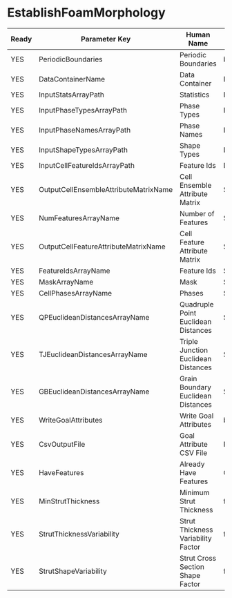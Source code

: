 # EstablishFoamMorphology #

| Ready | Parameter Key | Human Name | Parameter Type | Parameter Class |
|-------|---------------|------------|-----------------|----------------|
| YES | PeriodicBoundaries | Periodic Boundaries | bool | BoolParameter |
| YES | DataContainerName | Data Container | DataPath | DataGroupSelectionParameter |
| YES | InputStatsArrayPath | Statistics | DataPath | ArraySelectionParameter |
| YES | InputPhaseTypesArrayPath | Phase Types | DataPath | ArraySelectionParameter |
| YES | InputPhaseNamesArrayPath | Phase Names | DataPath | ArraySelectionParameter |
| YES | InputShapeTypesArrayPath | Shape Types | DataPath | ArraySelectionParameter |
| YES | InputCellFeatureIdsArrayPath | Feature Ids | DataPath | ArraySelectionParameter |
| YES | OutputCellEnsembleAttributeMatrixName | Cell Ensemble Attribute Matrix | StringParameter::ValueType | StringParameter |
| YES | NumFeaturesArrayName | Number of Features | StringParameter::ValueType | StringParameter |
| YES | OutputCellFeatureAttributeMatrixName | Cell Feature Attribute Matrix | StringParameter::ValueType | StringParameter |
| YES | FeatureIdsArrayName | Feature Ids | StringParameter::ValueType | StringParameter |
| YES | MaskArrayName | Mask | StringParameter::ValueType | StringParameter |
| YES | CellPhasesArrayName | Phases | StringParameter::ValueType | StringParameter |
| YES | QPEuclideanDistancesArrayName | Quadruple Point Euclidean Distances | StringParameter::ValueType | StringParameter |
| YES | TJEuclideanDistancesArrayName | Triple Junction Euclidean Distances | StringParameter::ValueType | StringParameter |
| YES | GBEuclideanDistancesArrayName | Grain Boundary Euclidean Distances | StringParameter::ValueType | StringParameter |
| YES | WriteGoalAttributes | Write Goal Attributes | bool | BoolParameter |
| YES | CsvOutputFile | Goal Attribute CSV File | FileSystemPathParameter::ValueType | FileSystemPathParameter |
| YES | HaveFeatures | Already Have Features | ChoicesParameter::ValueType | ChoicesParameter |
| YES | MinStrutThickness | Minimum Strut Thickness | float64 | Float64Parameter |
| YES | StrutThicknessVariability | Strut Thickness Variability Factor | float32 | Float32Parameter |
| YES | StrutShapeVariability | Strut Cross Section Shape Factor | float32 | Float32Parameter |
